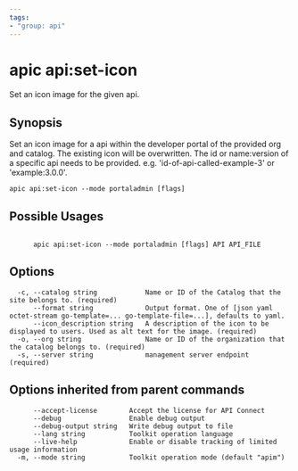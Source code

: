 ```yaml
---
tags:
- "group: api"
---
```

# apic api:set-icon

Set an icon image for the given api.

## Synopsis

Set an icon image for a api within the developer portal of the provided org and catalog. The existing icon will be overwritten. The id or name:version of a specific api needs to be provided. e.g. 'id-of-api-called-example-3' or 'example:3.0.0'.

```
apic api:set-icon --mode portaladmin [flags]
```

## Possible Usages

```

      apic api:set-icon --mode portaladmin [flags] API API_FILE

```

## Options

```
  -c, --catalog string            Name or ID of the Catalog that the site belongs to. (required)
      --format string             Output format. One of [json yaml octet-stream go-template=... go-template-file=...], defaults to yaml.
      --icon_description string   A description of the icon to be displayed to users. Used as alt text for the image. (required)
  -o, --org string                Name or ID of the organization that the catalog belongs to. (required)
  -s, --server string             management server endpoint (required)
```

## Options inherited from parent commands

```
      --accept-license        Accept the license for API Connect
      --debug                 Enable debug output
      --debug-output string   Write debug output to file
      --lang string           Toolkit operation language
      --live-help             Enable or disable tracking of limited usage information
  -m, --mode string           Toolkit operation mode (default "apim")
```
